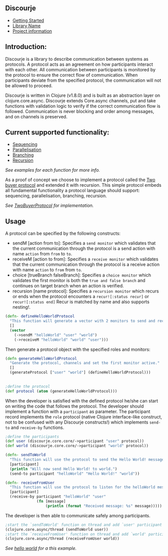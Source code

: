 <b>Discourje</b>
-
- [Getting Started](GettingStarted.md)
- [Library Name](LibraryName.md)
- [Project information](ProjectInformation.md)

<b>Introduction:</b>
-
Discourje is a library to describe communication between systems as protocols.
A protocol acts as an agreement on how participants interact with each other.
All communication between participants is monitored by the protocol to ensure the correct flow of communication.
When participants deviate from the specified protocol, the communication will not be allowed to proceed.

Discourje is written in Clojure (v1.8.0) and is built as an abstraction layer on clojure.core.async.
Discourje extends Core.async channels, put and take functions with validation logic to verify if the correct communication flow is followed. 
Communication is never blocking and order among messages, and on channels is preserved.

<b>Current supported functionality:</b>
- 
- [Sequencing](src/discourje/examples/sequencing.clj)
- [Parallelisation](src/discourje/examples/parallelisation.clj)
- [Branching](src/discourje/examples/branching.clj)
- [Recursion](src/discourje/examples/recursion.clj)

<i>See examples for each function for more info.</i>

As a proof of concept we choose to implement a protocol called the [Two buyer protocol](https://www.doc.ic.ac.uk/~yoshida/multiparty/multiparty.pdf) and extended it with recursion.
This simple protocol embeds all fundamental functionality a protocol language should support: sequencing, parallelisation, branching, recursion.

<i>See [TwoBuyerProtocol](src/discourje/TwoBuyerProtocol) for implementation.</i>

<b>Usage</b>
-
A protocol can be specified by the following constructs:
- sendM [action from to]: Specifies a `send monitor` which validates that the current communication through the protocol is a send action with name `action` from `from` to `to`.
- receiveM [action to from]: Specifies a `receive monitor` which validates that the current communication through the protocol is a receive action with name `action` to `from` from `to`.
- choice [trueBranch falseBranch]: Specifies a `choice monitor` which validates the first monitor is both the `true and false branch` and continues on target branch when an action is verified. 
- recursion [name protocol]: Specifies a `recursion monitor` which recurs or ends when the protocol encounters a `recur![:status recur]` or `recur![:status end]` Recur is matched by name and also supports nesting!.

```clojure
(defn- defineHelloWorldProtocol
  "This function will generate a vector with 2 monitors to send and receive the hello world message."
  []
  (vector
    (->sendM "helloWorld" "user" "world")
    (->receiveM "helloWorld" "world" "user")))
```
Then generate a protocol object with the specified roles and monitors:
```clojure
(defn generateHelloWorldProtocol
  "Generate the protocol, channels and set the first monitor active."
  []
  (generateProtocol ["user" "world"] (defineHelloWorldProtocol)))
  
  
;define the protocol
(def protocol (atom (generateHelloWorldProtocol)))
```

When the developer is satisfied with the defined protocol he/she can start on writing the code that follows the protocol.
The developer should implement a function with a `participant` as parameter.
The participant record implements the `role` protocol (native Clojure interface-like construct, not to be confused with any Discourje constructs!) which implements `send-to` and `receive-by` functions.
```clojure
;define the participants
(def user (discourje.core.core/->participant "user" protocol))
(def world (discourje.core.core/->participant "world" protocol))

(defn- sendToWorld
  "This function will use the protocol to send the Hello World! message to world."
  [participant]
  (println "Will now send Hello World! to world.")
  (send-to participant "helloWorld" "Hello World!" "world"))

(defn- receiveFromUser
  "This function will use the protocol to listen for the helloWorld message."
  [participant]
  (receive-by participant "helloWorld" "user"
              (fn [message]
                  (println (format "Received message: %s" message)))))
```

The developer is then able to communicate safely among participants.
```clojure
;start the `sendToWorld' function on thread and add `user' participant
(clojure.core.async/thread (sendToWorld user))
;start the `receiveFromUser' function on thread and add `world' participant
(clojure.core.async/thread (receiveFromUser world))
```

<i>See [hello world](src/discourje/examples/helloWorld.clj) for a this example.</i>